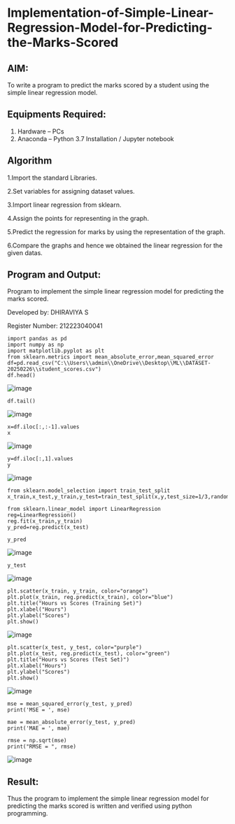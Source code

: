 # Implementation-of-Simple-Linear-Regression-Model-for-Predicting-the-Marks-Scored

## AIM:
To write a program to predict the marks scored by a student using the simple linear regression model.

## Equipments Required:
1. Hardware – PCs
2. Anaconda – Python 3.7 Installation / Jupyter notebook

## Algorithm
1.Import the standard Libraries.

2.Set variables for assigning dataset values.

3.Import linear regression from sklearn.

4.Assign the points for representing in the graph.

5.Predict the regression for marks by using the representation of the graph.

6.Compare the graphs and hence we obtained the linear regression for the given datas. 


## Program and Output:

Program to implement the simple linear regression model for predicting the marks scored.

Developed by: DHIRAVIYA S

Register Number: 212223040041

```
import pandas as pd
import numpy as np
import matplotlib.pyplot as plt
from sklearn.metrics import mean_absolute_error,mean_squared_error
df=pd.read_csv("C:\\Users\\admin\\OneDrive\\Desktop\\ML\\DATASET-20250226\\student_scores.csv")
df.head()
```
![image](https://github.com/user-attachments/assets/bde309e4-94cd-4622-a7c7-c086b63f6020)


```
df.tail()
```
![image](https://github.com/user-attachments/assets/73a6fcf1-a680-4253-a1d2-67056da52e45)


```
x=df.iloc[:,:-1].values
x
```
![image](https://github.com/user-attachments/assets/34138173-8cb5-4080-8f34-777d0ab584e8)


```
y=df.iloc[:,1].values
y
```
![image](https://github.com/user-attachments/assets/fb590fae-d0c0-4460-9b63-26aa32a117c3)


```
from sklearn.model_selection import train_test_split
x_train,x_test,y_train,y_test=train_test_split(x,y,test_size=1/3,random_state=0)

from sklearn.linear_model import LinearRegression
reg=LinearRegression()
reg.fit(x_train,y_train)
y_pred=reg.predict(x_test)

y_pred
```
![image](https://github.com/user-attachments/assets/261601d7-5f68-437b-b2db-044b76d72be0)


```
y_test
```
![image](https://github.com/user-attachments/assets/765bcb23-3d72-4862-82e6-c68cf1ad784d)


```
plt.scatter(x_train, y_train, color="orange")
plt.plot(x_train, reg.predict(x_train), color="blue")
plt.title("Hours vs Scores (Training Set)")
plt.xlabel("Hours")
plt.ylabel("Scores")
plt.show()
```
![image](https://github.com/user-attachments/assets/6e8a44d4-cf3a-49fc-a99b-032ff502885c)


```
plt.scatter(x_test, y_test, color="purple")
plt.plot(x_test, reg.predict(x_test), color="green")
plt.title("Hours vs Scores (Test Set)")
plt.xlabel("Hours")
plt.ylabel("Scores")
plt.show()
```
![image](https://github.com/user-attachments/assets/33c3e445-5836-4999-adce-9704890bc78a)


```
mse = mean_squared_error(y_test, y_pred)
print('MSE = ', mse)

mae = mean_absolute_error(y_test, y_pred)
print('MAE = ', mae)

rmse = np.sqrt(mse)
print("RMSE = ", rmse)

```
![image](https://github.com/user-attachments/assets/45128e9e-9029-4453-9b8b-8faffeadd5a9)



## Result:
Thus the program to implement the simple linear regression model for predicting the marks scored is written and verified using python programming.
